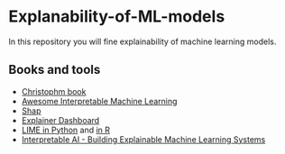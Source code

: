 # Explanability-of-ML-models
In this repository you will fine explainability of machine learning models.
## Books and tools
+ [Christophm book](https://christophm.github.io/interpretable-ml-book/preface-by-the-author.html)
+ [Awesome Interpretable Machine Learning](https://github.com/lopusz/awesome-interpretable-machine-learning/blob/master/README.org)
+ [Shap](https://github.com/slundberg/shap)
+ [Explainer Dashboard](https://explainerdashboard.readthedocs.io/en/latest/)
+ [LIME in Python](https://github.com/marcotcr/lime) and [in R](https://github.com/thomasp85/lime)
+ [Interpretable AI - Building Explainable Machine Learning Systems](https://github.com/thampiman/interpretable-ai-book)

